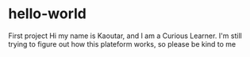# hello-world
First project
Hi my name is Kaoutar, and I am a Curious Learner. 
I'm still trying to figure out how this plateform works, so please be kind to me
